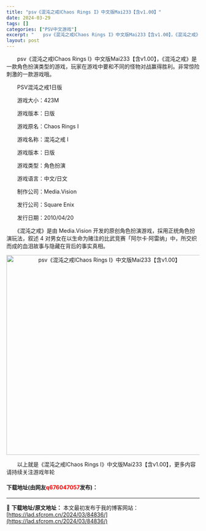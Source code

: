 ```yaml
---
title: "psv《混沌之戒ⅠChaos Rings I》中文版Mai233【含v1.00】"
date: 2024-03-29
tags: []
categories: ["PSV中文游戏"]
excerpt: "　　psv《混沌之戒ⅠChaos Rings I》中文版Mai233【含v1.00】，《混沌之戒》是一款角色扮演类型的游戏，玩家在游戏中要和不同的怪物对战赢得胜利。非常惊险刺激的一款游戏哦。 　　PSV混沌之戒1日版 　　游戏大小：423M 　　游戏版本：日版 　　游戏原名：Chaos Rings &hellip;"
layout: post
---
```


 <p>　　psv《混沌之戒ⅠChaos Rings I》中文版Mai233【含v1.00】，《混沌之戒》是一款角色扮演类型的游戏，玩家在游戏中要和不同的怪物对战赢得胜利。非常惊险刺激的一款游戏哦。</p> <p>　　PSV混沌之戒1日版</p> <p>　　游戏大小：423M</p> <p>　　游戏版本：日版</p> <p>　　游戏原名：Chaos Rings I</p> <p>　　游戏名称：混沌之戒 I</p> <p>　　游戏版本：日版</p> <p>　　游戏类型：角色扮演</p> <p>　　游戏语言：中文/日文</p> <p>　　制作公司：Media.Vision</p> <p>　　发行公司：Square Enix</p> <p>　　发行日期：2010/04/20</p> <p>　　《混沌之戒》是由 Media.Vision 开发的原创角色扮演游戏，採用正统角色扮演玩法，叙述 4 对男女在以生命为赌注的比武竞赛「阿尔卡‧阿雷纳」中，所交织而成的血泪故事与隐藏在背后的事实真相。</p> <p align="center"><img align="" border="0" src="https://lad.sfcrom.cn/wp-content/uploads/2024/03/20240329_660672061de7e.jpg" width="521" alt="psv《混沌之戒ⅠChaos Rings I》中文版Mai233【含v1.00】" /></p> <p>　　以上就是《混沌之戒ⅠChaos Rings I》中文版Mai233【含v1.00】，更多内容请持续关注游戏年轮</p> <p><h4>下载地址(由网友<font color="red">q676047057</font>发布)：</h4></p> 

---
📖 **下载地址/原文地址：** 本文最初发布于我的博客网站：[https://lad.sfcrom.cn/2024/03/84836/](https://lad.sfcrom.cn/2024/03/84836/)
